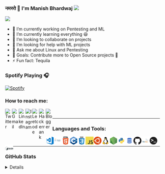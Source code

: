 
### नमस्ते 🙏 I'm Manish Bhardwaj  <img src="https://github.com/sciencepal/sciencepal/raw/master/assets/Hi.gif" width="20"> 

<img src="https://media.giphy.com/media/12oufCB0MyZ1Go/giphy.gif" width="80"> 

- 🔭 I’m currently working on Pentesting and ML
- 🌱 I’m currently learning everything :laughing:
-  👯 I’m looking to collaborate on projects  
- 🤔 I’m looking for help with ML projects
- 💬 Ask me about Linux and Pentesting
- 🥅 Goals: Contribute more to Open Source projects :star2:
- ⚡ Fun fact: Tequila

### Spotify Playing 🎧

[<img src="https://spotify-github-readme.vercel.app/api/spotify" alt="Spotify" width="350" />](https://open.spotify.com/collection/tracks)


### How to reach me:

[<img align="left" alt="Twitter" width="22px" src="https://cdn.jsdelivr.net/npm/simple-icons@v3/icons/twitter.svg" />][twitter]

[<img align="left" alt="Gmail" width="22px" src="https://cdn.jsdelivr.net/npm/simple-icons@3.13.0/icons/gmail.svg" />][gmail]

[<img align="left" alt="LinkedIn" width="22px" src="https://cdn.jsdelivr.net/npm/simple-icons@v3/icons/linkedin.svg" />][linkedin]

[<img align="left" alt="Instagram" width="22px" src="https://cdn.jsdelivr.net/npm/simple-icons@v3/icons/instagram.svg" />][instagram]

[<img align="left" alt="Leetcode" width="22px" src="https://cdn.jsdelivr.net/npm/simple-icons@3.13.0/icons/leetcode.svg" />][leetcode]

[<img align="left" alt="Hackerrank" width="22px" src="https://cdn.jsdelivr.net/npm/simple-icons@3.13.0/icons/hackerrank.svg" />][hackerrank]

[<img align="left" alt="Blogger" width="22px" src="https://cdn.jsdelivr.net/npm/simple-icons@3.13.0/icons/blogger.svg" />][blogger]

<br/>

---
### Languages and Tools:

<img align="left" alt="Visual Studio Code" width="26px" src="https://raw.githubusercontent.com/github/explore/80688e429a7d4ef2fca1e82350fe8e3517d3494d/topics/visual-studio-code/visual-studio-code.png" />

<img align="left" alt="JAVA" width="26px" src="https://raw.githubusercontent.com/github/explore/e94815998e4e0713912fed477a1f346ec04c3da2/topics/java/java.png" />

<img align="left" alt="HTML5" width="26px" src="https://raw.githubusercontent.com/github/explore/80688e429a7d4ef2fca1e82350fe8e3517d3494d/topics/html/html.png" />

<img align="left" alt="CPP" width="26px" src="https://raw.githubusercontent.com/github/explore/e94815998e4e0713912fed477a1f346ec04c3da2/topics/cpp/cpp.png" />

<img align="left" alt="CSS3" width="26px" src="https://raw.githubusercontent.com/github/explore/80688e429a7d4ef2fca1e82350fe8e3517d3494d/topics/css/css.png" />

<img align="left" alt="JavaScript" width="26px" src="https://raw.githubusercontent.com/github/explore/80688e429a7d4ef2fca1e82350fe8e3517d3494d/topics/javascript/javascript.png" />

<img align="left" alt="Ubuntu" width="26px" src="https://raw.githubusercontent.com/github/explore/e94815998e4e0713912fed477a1f346ec04c3da2/topics/ubuntu/ubuntu.png" />

<img align="left" alt="Linux" width="26px" src="https://raw.githubusercontent.com/github/explore/e94815998e4e0713912fed477a1f346ec04c3da2/topics/linux/linux.png" />

<img align="left" alt="Node.js" width="26px" src="https://raw.githubusercontent.com/github/explore/80688e429a7d4ef2fca1e82350fe8e3517d3494d/topics/nodejs/nodejs.png" />

<img align="left" alt="Python" width="26px" src="https://raw.githubusercontent.com/github/explore/e94815998e4e0713912fed477a1f346ec04c3da2/topics/python/python.png" />

<img align="left" alt="SQL" width="26px" src="https://raw.githubusercontent.com/github/explore/80688e429a7d4ef2fca1e82350fe8e3517d3494d/topics/sql/sql.png" />

<img align="left" alt="GitHub" width="26px" src="https://raw.githubusercontent.com/github/explore/78df643247d429f6cc873026c0622819ad797942/topics/github/github.png" />

<img align="left" alt="MySQL" width="26px" src="https://raw.githubusercontent.com/github/explore/80688e429a7d4ef2fca1e82350fe8e3517d3494d/topics/mysql/mysql.png" />

<img align="left" alt="Terminal" width="26px" src="https://raw.githubusercontent.com/github/explore/80688e429a7d4ef2fca1e82350fe8e3517d3494d/topics/terminal/terminal.png" />

<img align="left" alt="Bash" width="26px" src="https://raw.githubusercontent.com/github/explore/e94815998e4e0713912fed477a1f346ec04c3da2/topics/bash/bash.png" />



<br />

---
###  GitHub Stats
<details>
  <img align="left" alt="codeSTACKr's GitHub Stats" src="https://github-readme-stats.vercel.app/api?username=LiquidisedFish&show_icons=true&theme=chartreuse-dark" />

</details>

[twitter]: https://twitter.com/liquidisedfish
[instagram]: https://instagram.com/liquidisedfish
[linkedin]: https://www.linkedin.com/in/realmanishbhardwaj
[leetcode]:https://leetcode.com/LiquidisedFish/
[hackerrank]:https://www.hackerrank.com/LiquidisedFish
[blogger]:https://donotrapepeople.blogspot.com/
[gmail]:mailto:realmanishbhardwaj@gmail.com
